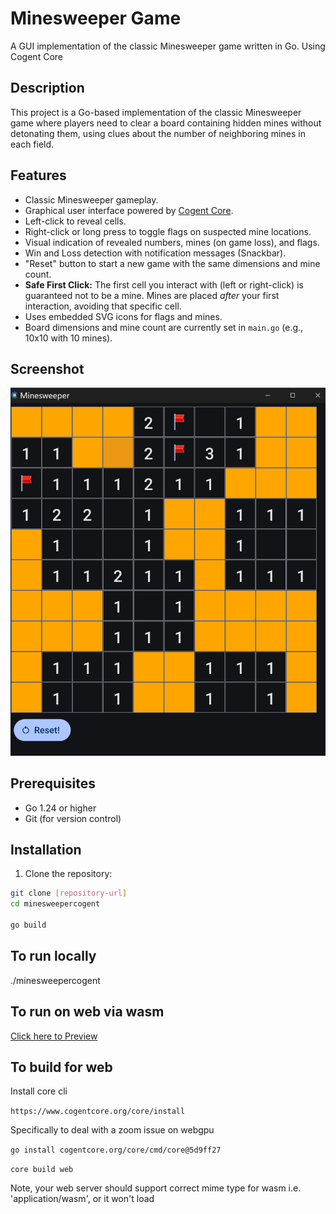 # Minesweeper Game

A GUI implementation of the classic Minesweeper game written in Go. Using Cogent Core

## Description

This project is a Go-based implementation of the classic Minesweeper game where players need to clear a board containing hidden mines without detonating them, using clues about the number of neighboring mines in each field.

## Features

*   Classic Minesweeper gameplay.
*   Graphical user interface powered by [Cogent Core](https://www.cogentcore.org/core).
*   Left-click to reveal cells.
*   Right-click or long press to toggle flags on suspected mine locations.
*   Visual indication of revealed numbers, mines (on game loss), and flags.
*   Win and Loss detection with notification messages (Snackbar).
*   "Reset" button to start a new game with the same dimensions and mine count.
*   **Safe First Click:** The first cell you interact with (left or right-click) is guaranteed not to be a mine. Mines are placed *after* your first interaction, avoiding that specific cell.
*   Uses embedded SVG icons for flags and mines.
*   Board dimensions and mine count are currently set in `main.go` (e.g., 10x10 with 10 mines).

## Screenshot

![screenshot.png](screenshot.png)

## Prerequisites

- Go 1.24 or higher
- Git (for version control)

## Installation

1. Clone the repository:
```bash
git clone [repository-url]
cd minesweepercogent

go build

```
## To run locally
./minesweepercogent

## To run on web via wasm

[Click here to Preview](https://acid.seedhost.eu/seedbod/minesweepercogent/web/)

## To build for web

Install core cli

```https://www.cogentcore.org/core/install```

Specifically to deal with a zoom issue on webgpu

`go install cogentcore.org/core/cmd/core@5d9ff27`

```core build web```

Note, your web server should support correct mime type for wasm i.e.  'application/wasm', or it won't load

